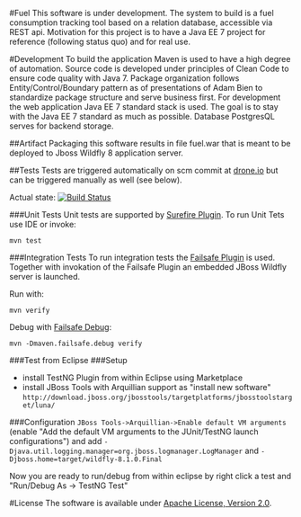 #Fuel
This software is under development. The system to build is a fuel consumption tracking tool based on a relation database, accessible via REST api. Motivation for this project is to have a Java EE 7 project for reference (following status quo) and for real use.

#Development
To build the application Maven is used to have a high degree of automation. Source code is developed under principles of Clean Code to ensure code quality with Java 7. Package organization follows Entity/Control/Boundary pattern as of presentations of Adam Bien to standardize package structure and serve business first. For development the web application Java EE 7 standard stack is used. The goal is to stay with the Java EE 7 standard as much as possible. Database PostgresQL serves for backend storage.

##Artifact
Packaging this software results in file fuel.war that is meant to be deployed to Jboss Wildfly 8 application server.

##Tests
Tests are triggered automatically on scm commit at [drone.io](drone.io) but can be triggered manually as well (see below).

Actual state: [![Build Status](https://drone.io/bitbucket.org/tsuckow/fuel/status.png)](https://drone.io/bitbucket.org/tsuckow/fuel/latest)

###Unit Tests
Unit tests are supported by [Surefire Plugin](http://maven.apache.org/surefire/maven-surefire-plugin/). To run Unit Tets use IDE or invoke:

    mvn test

###Integration Tests
To run integration tests the [Failsafe Plugin](http://maven.apache.org/surefire/maven-failsafe-plugin/) is used. Together with invokation of the Failsafe Plugin an embedded JBoss Wildfly server is launched.

Run with: 
	
	mvn verify
	
Debug with [Failsafe Debug](http://maven.apache.org/surefire/maven-failsafe-plugin/examples/debugging.html):

    mvn -Dmaven.failsafe.debug verify
    
###Test from Eclipse
###Setup
  - install TestNG Plugin from within Eclipse using Marketplace
  - install JBoss Tools with Arquillian support as "install new software" 
  ``http://download.jboss.org/jbosstools/targetplatforms/jbosstoolstarget/luna/``
  
###Configuration
``JBoss Tools->Arquillian->Enable default VM arguments`` (enable "Add the default VM arguments to the JUnit/TestNG launch configurations") and add ``-Djava.util.logging.manager=org.jboss.logmanager.LogManager`` and  ``-Djboss.home=target/wildfly-8.1.0.Final``

Now you are ready to run/debug from within eclipse by right click a test and "Run/Debug As -> TestNG Test"
    
#License
The software is available under [Apache License, Version 2.0](http://www.apache.org/licenses/LICENSE-2.0).